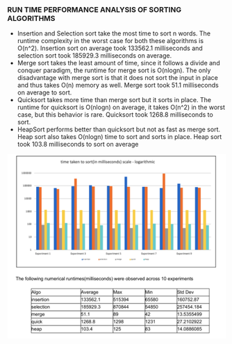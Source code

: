 ### RUN TIME PERFORMANCE ANALYSIS OF SORTING ALGORITHMS

- Insertion and Selection sort take the most time to sort n words. The runtime complexity in the worst case for both these algorithms is O(n^2). Insertion sort on average took 133562.1 milliseconds and selection sort took 185929.3 milliseconds on average.
- Merge sort takes the least amount of time, since it follows a divide and conquer paradigm, the runtime for merge sort is O(nlogn). The only disadvantage with merge sort is that it does not sort the input in place and thus takes O(n) memory as well. Merge sort took 51.1 milliseconds on average to sort.
- Quicksort takes more time than merge sort but it sorts in place. The runtime for quicksort is O(nlogn) on average, it takes O(n^2) in the worst case, but this behavior is rare. Quicksort took 1268.8 milliseconds to sort.
- HeapSort performs better than quicksort but not as fast as merge sort. Heap sort also takes O(nlogn) time to sort and sorts in place. Heap sort took 103.8 milliseconds to sort on average

![alt text](/sorts_comparison.png)

